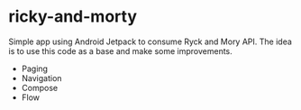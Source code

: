 # ricky-and-morty
Simple app using Android Jetpack to consume Ryck and Mory API.
The idea is to use this code as a base and make some improvements.

- Paging
- Navigation
- Compose
- Flow

